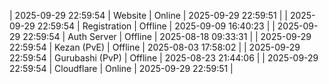 | 2025-09-29 22:59:54 | Website | Online | 2025-09-29 22:59:51 |
| 2025-09-29 22:59:54 | Registration | Offline | 2025-09-09 16:40:23 |
| 2025-09-29 22:59:54 | Auth Server | Offline | 2025-08-18 09:33:31 |
| 2025-09-29 22:59:54 | Kezan (PvE) | Offline | 2025-08-03 17:58:02 |
| 2025-09-29 22:59:54 | Gurubashi (PvP) | Offline | 2025-08-23 21:44:06 |
| 2025-09-29 22:59:54 | Cloudflare | Online | 2025-09-29 22:59:51 |
